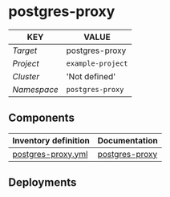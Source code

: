 # postgres-proxy 

| KEY | VALUE |
| --- | --- |
| *Target* | postgres-proxy |
| *Project*     | `example-project`|
| *Cluster*     |  'Not defined'  |
| *Namespace*   | `postgres-proxy` |

## Components
| Inventory definition | Documentation |
| --- | --- |
|[postgres-proxy.yml](../../inventory/classes/components/postgres-proxy.yml)| [postgres-proxy](postgres-proxy-readme.md)|

## Deployments
